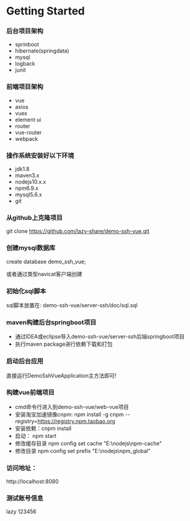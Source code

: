 # Getting Started

### 后台项目架构
- sprinboot
- hibernate(springdata)
- mysql
- logback
- junit

### 前端项目架构
- vue
- axios
- vuex
- element ui
- router
- vue-router
- webpack

### 操作系统安装好以下环境
- jdk1.8
- maven3.x
- nodejs10.x.x
- npm6.9.x
- mysql5.6.x
- git

### 从github上克隆项目

git clone https://github.com/lazy-share/demo-ssh-vue.git

### 创建mysql数据库

create database demo_ssh_vue;

或者通过类型navicat客户端创建

### 初始化sql脚本
sql脚本放置在: demo-ssh-vue/server-ssh/doc/sql.sql

### maven构建后台springboot项目
- 通过IDEA或eclipse导入demo-ssh-vue/server-ssh后端springboot项目
- 执行maven package进行依赖下载和打包

###  启动后台应用
直接运行DemoSshVueApplication主方法即可!



### 构建vue前端项目
- cmd命令行进入到demo-ssh-vue/web-vue项目
- 安装淘宝加速镜像cnpm: npm install -g cnpm --registry=https://registry.npm.taobao.org
- 安装依赖：cnpm install 
- 启动： npm start
- 修改缓存目录
npm config set cache "E:\nodejs\npm-cache"
- 修改目录
npm config set prefix "E:\nodejs\npm_global"

### 访问地址：
http://localhost:8080

### 测试账号信息
lazy 123456
